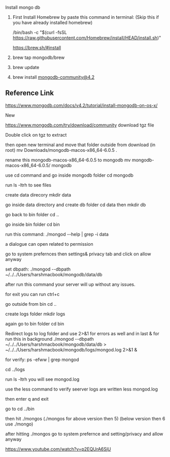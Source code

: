 Install mongo db

1. First Install Homebrew by paste this command in terminal:
    (Skip this if you have already installed homebrew)

    /bin/bash -c "$(curl -fsSL https://raw.githubusercontent.com/Homebrew/install/HEAD/install.sh)"

    https://brew.sh/#install

2. brew tap mongodb/brew

3. brew update

4. brew install mongodb-community@4.2


## Reference Link
https://www.mongodb.com/docs/v4.2/tutorial/install-mongodb-on-os-x/

New

https://www.mongodb.com/try/download/community
download tgz file

Double click on tgz to extract

then open new terminal and move that folder outside from download (in root)
mv Downloads/mongodb-macos-x86_64-6.0.5 .

rename this mongodb-macos-x86_64-6.0.5 to mongodb
mv mongodb-macos-x86_64-6.0.5/ mongodb

use cd command and go inside mongodb folder
cd mongodb

run ls -ltrh to see files

create data direcory
mkdir data

go inside data directory and create db folder
cd data
then mkdir db

go back to bin folder
cd ..

go inside bin folder
cd bin

run this command:
./mongod --help | grep -i data

a dialogue can open related to permission

go to system prefernces then settings& privacy tab and click on
allow anyway

set dbpath:
./mongod --dbpath ~/../../Users/harshmacbook/mongodb/data/db

after run this command your server will up without any issues.

for exit you can run ctrl+c

go outside from bin 
cd ..

create logs folder
mkdir logs

again go to bin folder
cd bin

Redirect logs to log folder and use 2>&1 for errors as well and in last & for run this in background
./mongod --dbpath ~/../../Users/harshmacbook/mongodb/data/db > ~/../../Users/harshmacbook/mongodb/logs/mongod.log 2>&1 & 

for verify:
ps -efww | grep mongod

cd ../logs

run ls -ltrh
you will see mongod.log

use the less command to verify seerver logs are written
less mongod.log

then enter q and exit

go to
cd ../bin

then hit ./mongos (./mongos for above version then 5)
(below version then 6 use ./mongo)

after hitting ./mongos
go to system prefernce and setting/privacy and allow anyway

https://www.youtube.com/watch?v=p2EQUrA6SjU




